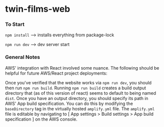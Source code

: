 # twin-films-web

### To Start
`npm install` --> installs everything from package-lock

`npm run dev` --> dev server start


### General Notes

AWS' integration with React involved some nuance. The following should be helpful for future AWS/React project deployments: 

Once you've verified that the website works via `npm run dev`, you should then run `npm run build`. Running `npm run build` creates a build output directory that (as of this version of react) seems to default to being named `dist`. Once you have an output directory, you should specify its path in AWS' App build specification. You can do this by modifying the `baseDirectory` tag in the virtually hosted `amplify.yml` file. The `amplify.yml` file is editable by navigating to [ App settings > Build settings > App build specification ] on the AWS console.
